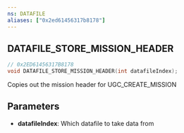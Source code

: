 ```yaml
---
ns: DATAFILE
aliases: ["0x2ed61456317b8178"]
---
```

## DATAFILE_STORE_MISSION_HEADER

```c
// 0x2ED61456317B8178
void DATAFILE_STORE_MISSION_HEADER(int datafileIndex);
```

Copies out the mission header for UGC_CREATE_MISSION


## Parameters
* **datafileIndex**: Which datafile to take data from
